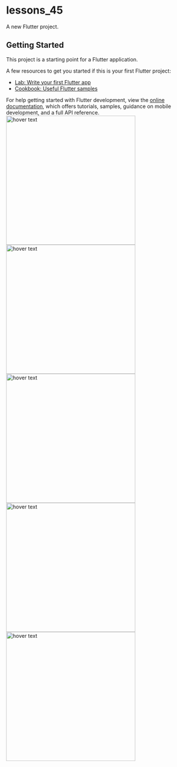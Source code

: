 # lessons_45

A new Flutter project.

## Getting Started

This project is a starting point for a Flutter application.

A few resources to get you started if this is your first Flutter project:

- [Lab: Write your first Flutter app](https://docs.flutter.dev/get-started/codelab)
- [Cookbook: Useful Flutter samples](https://docs.flutter.dev/cookbook)

For help getting started with Flutter development, view the
[online documentation](https://docs.flutter.dev/), which offers tutorials,
samples, guidance on mobile development, and a full API reference.
<img src="assets/images/page1.png" width="350" title="hover text">
<img src="assets/images/page2.png" width="350" title="hover text">
<img src="assets/images/page3.png" width="350" title="hover text">
<img src="assets/images/page4.png" width="350" title="hover text">
<img src="assets/images/page5.png" width="350" title="hover text">
